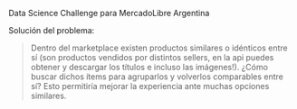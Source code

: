 Data Science Challenge para MercadoLibre Argentina

Solución del problema:

> Dentro del marketplace existen productos similares o idénticos entre sí (son productos vendidos por distintos sellers, en la api puedes obtener y descargar los títulos e incluso las imágenes!). ¿Cómo buscar dichos ítems para agruparlos y volverlos comparables entre sí? Esto permitiría mejorar la experiencia ante muchas opciones similares.
